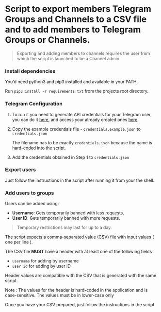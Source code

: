# Script to export members Telegram Groups and Channels to a CSV file and to add members to Telegram Groups or Channels.

> Exporting and adding members to channels requires the user from which the script is launched to be a Channel admin.

### Install dependencies

You'd need python3 and pip3 installed and available in your PATH.

Run `pip3 install -r requirements.txt` from the projects root directory.

### Telegram Configuration

1. To run it you need to generate API credentials for your Telegram user, you can do it [here](https://core.telegram.org/api/obtaining_api_id), and access your already created ones [here](https://my.telegram.org/apps)
2. Copy the example credentials file - `credentials.example.json` to `credentials.json`

   The filename has to be exactly `credentials.json` because the name is hard-coded into the script.
3. Add the credentials obtained in Step 1 to `credentials.json`

### Export users
Just follow the instructions in the script after running it from your the shell.

### Add users to groups

Users can be added using:
- **Username**: Gets temporarily banned with less requests.
- **User ID**: Gets temporarily banned with more requests.

> Temporary restrictions may last for up to a day.

The script expects a comma-separated value (CSV) file with input values ( one per line ).

The CSV file **MUST** have a header with at least one of the following fields
- `username` for adding by username
- `user id` for adding by user ID

Header values are compatible with the CSV that is generated with the same script.

Note : The values for the header is hard-coded in the application and is case-sensitive. The values must be in lower-case only

Once you have your CSV prepared, just follow the instructions in the script.
